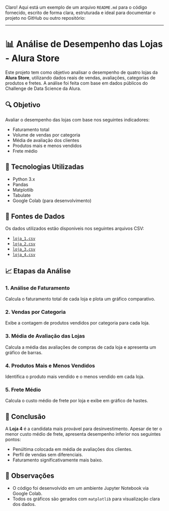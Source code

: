Claro! Aqui está um exemplo de um arquivo `README.md` para o código fornecido, escrito de forma clara, estruturada e ideal para documentar o projeto no GitHub ou outro repositório:

---

# 📊 Análise de Desempenho das Lojas - Alura Store

Este projeto tem como objetivo analisar o desempenho de quatro lojas da **Alura Store**, utilizando dados reais de vendas, avaliações, categorias de produtos e fretes. A análise foi feita com base em dados públicos do Challenge de Data Science da Alura.

## 🔍 Objetivo

Avaliar o desempenho das lojas com base nos seguintes indicadores:
- Faturamento total
- Volume de vendas por categoria
- Média de avaliação dos clientes
- Produtos mais e menos vendidos
- Frete médio

## 🧰 Tecnologias Utilizadas

- Python 3.x
- Pandas
- Matplotlib
- Tabulate
- Google Colab (para desenvolvimento)

## 📂 Fontes de Dados

Os dados utilizados estão disponíveis nos seguintes arquivos CSV:
- [`loja_1.csv`](https://raw.githubusercontent.com/alura-es-cursos/challenge1-data-science/refs/heads/main/base-de-dados-challenge-1/loja_1.csv)
- [`loja_2.csv`](https://raw.githubusercontent.com/alura-es-cursos/challenge1-data-science/refs/heads/main/base-de-dados-challenge-1/loja_2.csv)
- [`loja_3.csv`](https://raw.githubusercontent.com/alura-es-cursos/challenge1-data-science/refs/heads/main/base-de-dados-challenge-1/loja_3.csv)
- [`loja_4.csv`](https://raw.githubusercontent.com/alura-es-cursos/challenge1-data-science/refs/heads/main/base-de-dados-challenge-1/loja_4.csv)

## 📈 Etapas da Análise

### 1. Análise de Faturamento

Calcula o faturamento total de cada loja e plota um gráfico comparativo.

### 2. Vendas por Categoria

Exibe a contagem de produtos vendidos por categoria para cada loja.

### 3. Média de Avaliação das Lojas

Calcula a média das avaliações de compras de cada loja e apresenta um gráfico de barras.

### 4. Produtos Mais e Menos Vendidos

Identifica o produto mais vendido e o menos vendido em cada loja.

### 5. Frete Médio

Calcula o custo médio de frete por loja e exibe em gráfico de hastes.

## 📝 Conclusão

A **Loja 4** é a candidata mais provável para desinvestimento. Apesar de ter o menor custo médio de frete, apresenta desempenho inferior nos seguintes pontos:
- Penúltima colocada em média de avaliações dos clientes.
- Perfil de vendas sem diferenciais.
- Faturamento significativamente mais baixo.

## 📌 Observações

- O código foi desenvolvido em um ambiente Jupyter Notebook via Google Colab.
- Todos os gráficos são gerados com `matplotlib` para visualização clara dos dados.
